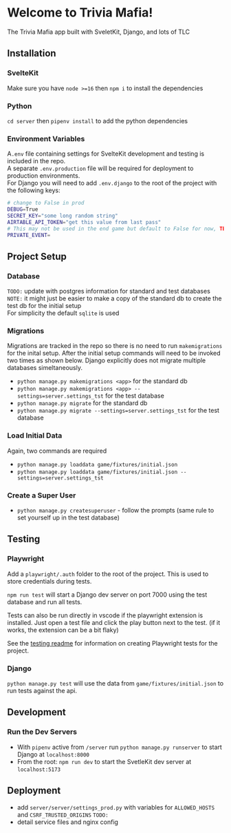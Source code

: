 # Welcome to Trivia Mafia!

The Trivia Mafia app built with SveletKit, Django, and lots of TLC

## Installation

### SvelteKit
Make sure you have `node >=16` then `npm i` to install the dependencies

### Python
`cd server` then `pipenv install` to add the python dependencies

### Environment Variables
A`.env` file containing settings for SvelteKit development and testing is included in the repo.\
A separate `.env.production` file will be required for deployment to production environments.\
For Django you will need to add `.env.django` to the root of the project with the following keys:
```bash
# change to False in prod
DEBUG=True
SECRET_KEY="some long random string"
AIRTABLE_API_TOKEN="get this value from last pass"
# This may not be used in the end game but default to False for now, TBD
PRIVATE_EVENT=
```

## Project Setup
### Database
`TODO:` update with postgres information for standard and test databases\
`NOTE:` it might just be easier to make a copy of the standard db to create the test db for the initial setup\
For simplicity the default `sqlite` is used
### Migrations
Migrations are tracked in the repo so there is no need to run `makemigrations` for the inital setup. After the initial setup commands will need to be invoked two times as shown below. Django explicitly does not migrate multiple databases simeltaneously.
- `python manage.py makemigrations <app>` for the standard db
- `python manage.py makemigrations <app> --settings=server.settings_tst` for the test database
- `python manage.py migrate` for the standard db
- `python manage.py migrate --settings=server.settings_tst` for the test database

### Load Initial Data
Again, two commands are required
- `python manage.py loaddata game/fixtures/initial.json`
- `python manage.py loaddata game/fixtures/initial.json --settings=server.settings_tst`
### Create a Super User
- `python manage.py createsuperuser` - follow the prompts (same rule to set yourself up in the test database)

## Testing
### Playwright
Add a `playwright/.auth` folder to the root of the project. This is used to store credentials during tests.

`npm run test` will start a Django dev server on port 7000 using the test database and run all tests.

Tests can also be run directly in vscode if the playwright extension is installed. Just open a test file and click the play button 
next to the test. (if it works, the extension can be a bit flaky)

See the [testing readme](/tests/README.md) for information on creating Playwright tests for the project.

### Django
`python manage.py test` will use the data from `game/fixtures/initial.json` to run tests against the api.

## Development
### Run the Dev Servers
- With `pipenv` active from `/server` run `python manage.py runserver` to start Django at `localhost:8000`
- From the root: `npm run dev` to start the SvetleKit dev server at `localhost:5173`

## Deployment
- add `server/server/settings_prod.py` with variables for `ALLOWED_HOSTS` and `CSRF_TRUSTED_ORIGINS`
`TODO:`
- detail service files and nginx config
